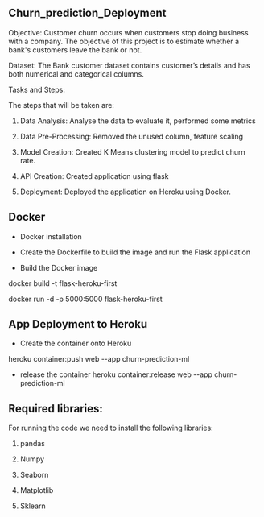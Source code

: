 ## Churn_prediction_Deployment

Objective: Customer churn occurs when customers stop doing business with a company. The objective of this project is to estimate whether a bank's customers leave the bank or not.

Dataset: The Bank customer dataset contains customer’s details and has both numerical and categorical columns.

Tasks and Steps:

The steps that will be taken are:

1. Data Analysis: Analyse the data to evaluate it, performed some metrics

2. Data Pre-Processing: Removed the unused column, feature scaling

3. Model Creation: Created K Means clustering model to predict churn rate. 

4. API Creation: Created application using flask

5. Deployment: Deployed the application on Heroku using Docker.

## Docker
- Docker installation

- Create the Dockerfile to build the image and run the Flask application

- Build the Docker image

docker build -t flask-heroku-first

docker run -d -p 5000:5000 flask-heroku-first

## App Deployment to Heroku
- Create the container onto Heroku

heroku container:push web --app churn-prediction-ml


- release the container
heroku container:release web --app churn-prediction-ml


## Required libraries: 
For running the code we need to install the following libraries:

1. pandas

2. Numpy

3. Seaborn

4. Matplotlib

5. Sklearn
